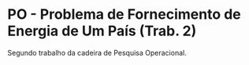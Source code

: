 # PO - Problema de Fornecimento de Energia de Um País (Trab. 2)
Segundo trabalho da cadeira de Pesquisa Operacional.
